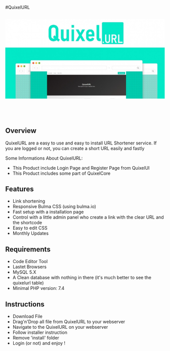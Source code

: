 #QuixelURL
<div class="row">
<div class="col-lg-12">
<div class="panel b-a">
<div class="panel-heading bg-white-only b-light b-b font-bold ">
<h2 class="h4 font-bold "><img src="https://raw.githubusercontent.com/vimalcvs/QuixelURL/master/img/preview-xl.jpg" alt="Q" width="600" height="auto" /></h2>
<h2 class="h4 font-bold ">&nbsp;</h2>
<h2 class="h4 font-bold ">Overview</h2>
</div>
<div class="panel-body item-description text-md text-wordbreak">
<p>QuixelURL are a easy to use and easy to install URL Shortener service.&nbsp;If you are logged or not, you can create a short URL easily and fastly</p>
<p>Some Informations About QuixelURL:</p>
<ul>
<li>This Product include Login Page and Register Page from QuixelUI</li>
<li>This Product includes some part of&nbsp;QuixelCore</li>
</ul>
</div>
</div>
</div>
</div>
<div class="row">
<div class="col-lg-12">
<div class="panel b-a">
<div class="panel-heading bg-white-only b-light b-b font-bold ">
<h2 class="h4 font-bold">Features</h2>
</div>
<div class="panel-body item-description text-md text-wordbreak">
<ul>
<li>Link shortening</li>
<li>Responsive Bulma CSS (using bulma.io)</li>
<li>Fast setup with a installation page</li>
<li>Control with a little admin panel who create a link with the clear URL and the shortcode</li>
<li>Easy to edit CSS</li>
<li>Monthly Updates</li>
</ul>
</div>
</div>
</div>
</div>
<div class="row">
<div class="col-lg-12">
<div class="panel b-a">
<div class="panel-heading bg-white-only b-light b-b font-bold ">
<h2 class="h4 font-bold">Requirements</h2>
</div>
<div class="panel-body item-description text-md text-wordbreak">
<ul>
<li>Code Editor Tool</li>
<li>Lastet Browsers</li>
<li>MySQL 5.X</li>
<li>A Clean database with nothing in there (it's much better to see the quixelurl table)</li>
<li>Minimal PHP version:&nbsp;7.4</li>
</ul>
</div>
</div>
</div>
</div>
<div class="row">
<div class="col-lg-12">
<div class="panel b-a">
<div class="panel-heading bg-white-only b-light b-b font-bold  ">
<h2 class="h4 font-bold">Instructions</h2>
</div>
<div class="panel-body item-description text-md text-wordbreak">
<ul>
<li>Download File</li>
<li>Drag'n'Drop all file from QuixelURL to your webserver</li>
<li>Navigate to the QuixelURL on your webserver</li>
<li>Follow installer instruction</li>
<li>Remove 'install' folder</li>
<li>Login (or not) and enjoy !</li>
</ul>
</div>
</div>
</div>
</div>
